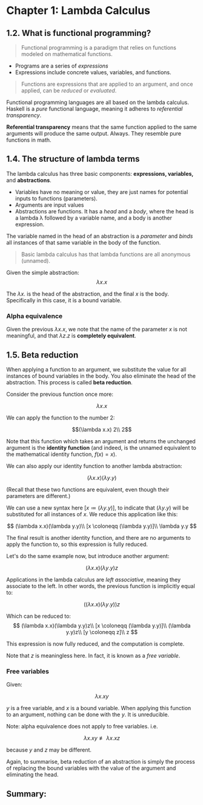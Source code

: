 # Chapter 1: Lambda Calculus

## 1.2. What is functional programming?

> Functional programming is a paradigm that relies on functions modeled on mathematical functions.

* Programs are a series of *expressions*
* Expressions include concrete values, variables, and functions.

> Functions are expressions that are applied to an argument, and once applied, can be *reduced* or *evaluated*.

Functional programming languages are all based on the lambda calculus. Haskell is a *pure* functional language, meaning it adheres to *referential transparency*.

**Referential transparency** means that the same function applied to the same arguments will produce the same output. Always. They resemble pure functions in math.


## 1.4. The structure of lambda terms

The lambda calculus has three basic components: **expressions, variables,** and **abstractions**.
* Variables have no meaning or value, they are just names for potential inputs to functions (parameters).
* Arguments are input values
* Abstractions are functions. It has a *head* and a *body*, where the head is a lambda λ followed by a variable name, and a body is another expression.


The variable named in the head of an abstraction is a *parameter* and *binds* all instances of that same variable in the body of the function.

> Basic lambda calculus has that lambda functions are all anonymous (unnamed).

Given the simple abstraction:
$$\lambda x.x$$

The $\lambda x.$ is the head of the abstraction, and the final $x$ is the body. Specifically in this case, it is a bound variable.


### Alpha equivalence

Given the previous $\lambda x.x$, we note that the name of the parameter $x$ is not meaningful, and that $\lambda z.z$ is **completely equivalent**.


## 1.5. Beta reduction

When applying a function to an argument, we substitute the value for all instances of bound variables in the body. You also eliminate the head of the abstraction. This process is called **beta reduction**.

Consider the previous function once more:

$$\lambda x.x$$

We can apply the function to the number 2:

$$(\lambda x.x) 2\\
2$$

Note that this function which takes an argument and returns the unchanged argument is the **identity function** (and indeed, is the unnamed equivalent to the mathematical identity function, $f(x) = x$).

We can also apply our identity function to another lambda abstraction:

$$(\lambda x.x)(\lambda y.y)$$

(Recall that these two functions are equivalent, even though their parameters are different.)

We can use a new syntax here $[x \coloneqq (\lambda y.y)]$, to indicate that $(\lambda y.y)$ will be substituted for all instances of $x$. We reduce this application like this:

$$
(\lambda x.x)(\lambda y.y)\\
[x \coloneqq (\lambda y.y)]\\
\lambda y.y
$$

The final result is another identity function, and there are no arguments to apply the function to, so this expression is fully reduced.

Let's do the same example now, but introduce another argument:

$$(\lambda x.x)(\lambda y.y)z$$

Applications in the lambda calculus are *left associative*, meaning they associate to the left. In other words, the previous function is implicitly equal to:

$$((\lambda x.x)(\lambda y.y))z$$

Which can be reduced to:
$$
(\lambda x.x)(\lambda y.y)z\\
[x \coloneqq (\lambda y.y)]\\
(\lambda y.y)z\\
[y \coloneqq z]\\
z
$$

This expression is now fully reduced, and the computation is complete.

Note that $z$ is meaningless here. In fact, it is known as a *free variable*.

### Free variables

Given:

$$\lambda x.xy$$

$y$ is a free variable, and $x$ is a bound variable. When applying this function to an argument, nothing can be done with the $y$. It is unreducible.

Note: alpha equivalence does not apply to free variables. i.e.

$$
\lambda x.xy \not\equiv \lambda x.xz
$$

because $y$ and $z$ may be different.

Again, to summarise, beta reduction of an abstraction is simply the process of replacing the bound variables with the value of the argument and eliminating the head.


## Summary:

